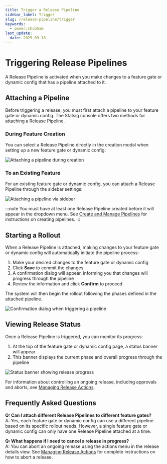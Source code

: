 ```yaml
---
title: Trigger a Release Pipeline
sidebar_label: Trigger
slug: /release-pipeline/trigger
keywords:
  - owner:shubham
last_update:
  date: 2025-09-18
---
```


# Triggering Release Pipelines

A Release Pipeline is activated when you make changes to a feature gate or dynamic config that has a pipeline attached to it.

## Attaching a Pipeline

Before triggering a release, you must first attach a pipeline to your feature gate or dynamic config. The Statsig console offers two methods for attaching a Release Pipeline.

### During Feature Creation

You can select a Release Pipeline directly in the creation modal when setting up a new feature gate or dynamic config:

![Attaching a pipeline during creation](/img/release-pipeline/modal-attach.png)

### To an Existing Feature

For an existing feature gate or dynamic config, you can attach a Release Pipeline through the sidebar settings:

![Attaching a pipeline via sidebar](/img/release-pipeline/sidebar-attach.png)

:::note
You must have at least one Release Pipeline created before it will appear in the dropdown menu. See [Create and Manage Pipelines](/release-pipeline/create-and-manage) for instructions on creating pipelines.
:::

## Starting a Rollout

When a Release Pipeline is attached, making changes to your feature gate or dynamic config will automatically initiate the pipeline process:

1. Make your desired changes to the feature gate or dynamic config
2. Click **Save** to commit the changes
3. A confirmation dialog will appear, informing you that changes will progress through the pipeline
4. Review the information and click **Confirm** to proceed

The system will then begin the rollout following the phases defined in the attached pipeline.

![Confirmation dialog when triggering a pipeline](/img/release-pipeline/trigger.png)

## Viewing Release Status

Once a Release Pipeline is triggered, you can monitor its progress:

1. At the top of the feature gate or dynamic config page, a status banner will appear
2. This banner displays the current phase and overall progress through the pipeline

![Status banner showing release progress](/img/release-pipeline/view-status.png)

For information about controlling an ongoing release, including approvals and aborts, see [Managing Release Actions](/release-pipeline/actions).

## Frequently Asked Questions

**Q: Can I attach different Release Pipelines to different feature gates?**  
A: Yes, each feature gate or dynamic config can use a different pipeline based on its specific rollout needs. However, a single feature gate or dynamic config can only have one Release Pipeline attached at a time.

**Q: What happens if I need to cancel a release in progress?**  
A: You can abort an ongoing release using the actions menu in the release details view. See [Managing Release Actions](/release-pipeline/actions) for complete instructions on how to abort a release.
